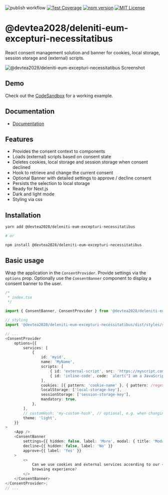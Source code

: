 ![publish workflow](https://github.com/devtea2028/deleniti-eum-excepturi-necessitatibus/actions/workflows/publish.yml/badge.svg)
[![Test Coverage](https://api.codeclimate.com/v1/badges/807f879a42c4aa48c475/test_coverage)](https://codeclimate.com/github/lukaskupczyk/@devtea2028/deleniti-eum-excepturi-necessitatibus/test_coverage)
[![npm version](https://badge.fury.io/js/@devtea2028/deleniti-eum-excepturi-necessitatibus.svg)](https://badge.fury.io/js/@devtea2028/deleniti-eum-excepturi-necessitatibus)
[![MIT License](https://img.shields.io/badge/License-MIT-blue.svg)](LICENSE)

# @devtea2028/deleniti-eum-excepturi-necessitatibus

React consent management solution and banner for cookies, local storage, session storage and (external) scripts.

![@devtea2028/deleniti-eum-excepturi-necessitatibus Screenshot](/assets/screenshot.png)

## Demo

Check out the [CodeSandbox](https://codesandbox.io/s/example-react18-7d1rcb) for a working example.

## Documentation

-   [Documentation](https://lukaskupczyk.github.io/@devtea2028/deleniti-eum-excepturi-necessitatibus/)

## Features

-   Provides the consent context to components
-   Loads (external) scripts based on consent state
-   Deletes cookies, local storage and session storage when consent declined
-   Hook to retrieve and change the current consent
-   Optional Banner with detailed settings to approve / decline consent
-   Persists the selection to local storage
-   Ready for Next.js
-   Dark and light mode
-   Styling via css

## Installation

```bash
yarn add @devtea2028/deleniti-eum-excepturi-necessitatibus

# or

npm install @devtea2028/deleniti-eum-excepturi-necessitatibus
```

## Basic usage

Wrap the application in the `ConsentProvider`. Provide settings via the `options` prop. Optionally use the `ConsentBanner` component to display a consent banner to the user.

```typescript
/*
 * index.tsx
 */

import { ConsentBanner, ConsentProvider } from '@devtea2028/deleniti-eum-excepturi-necessitatibus';

// styling
import '@devtea2028/deleniti-eum-excepturi-necessitatibus/dist/styles/style.css';

// ...
<ConsentProvider
    options={{
        services: [
            {
                id: 'myid',
                name: 'MyName',
                scripts: [
                    { id: 'external-script', src: 'https://myscript.com/script.js' },
                    { id: 'inline-code', code: `alert("I am a JavaScript code");` },
                ],
                cookies: [{ pattern: 'cookie-name' }, { pattern: /regex/ }],
                localStorage: ['local-storage-key'],
                sessionStorage: ['session-storage-key'],
                mandatory: true,
            },
        ],
        // customHash: 'my-custom-hash', // optional, e.g. when changing the options based on language
        theme: 'light',
    }}
>
    <App />
    <ConsentBanner
        settings={{ hidden: false, label: 'More', modal: { title: 'Modal title' } }}
        decline={{ hidden: false, label: 'No' }}
        approve={{ label: 'Yes' }}
    >
        <>
            Can we use cookies and external services according to our <a href="test">privacy policy</a> to improve the
            browsing experience?
        </>
    </ConsentBanner>
</ConsentProvider>;
// ...
```
